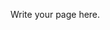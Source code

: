 <!-- 
.. title: Conference Venue
.. slug: conference-venue
.. date: 2015-12-10 09:19:35 UTC+13:00
.. tags: 
.. category: 
.. link: 
.. description: 
.. type: text
-->

Write your page here.
